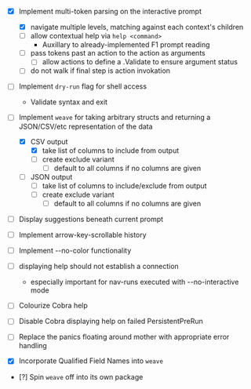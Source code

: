 - [x] Implement multi-token parsing on the interactive prompt
    - [x] navigate multiple levels, matching against each context's children
    - [ ] allow contextual help via `help <command>`
        - Auxillary to already-implemented F1 prompt reading
    - [ ] pass tokens past an action to the action as arguments
        - [ ] allow actions to define a .Validate to ensure argument status
    - [ ] do not walk  if final step is action invokation

- [ ] Implement `dry-run` flag for shell access
    - Validate syntax and exit

- [ ] Implement `weave` for taking arbitrary structs and returning a JSON/CSV/etc representation of the data
    - [x] CSV output
        - [x] take list of columns to include from output
        - [ ] create exclude variant
            - [ ] default to all columns if no columns are given
    - [ ] JSON output
        - [ ] take list of columns to include/exclude from output
        - [ ] create exclude variant
            - [ ] default to all columns if no columns are given

- [ ] Display suggestions beneath current prompt

- [ ] Implement arrow-key-scrollable history

- [ ] Implement --no-color functionality

- [ ] displaying help should not establish a connection
    - especially important for nav-runs executed with --no-interactive mode 

- [ ] Colourize Cobra help

- [ ] Disable Cobra displaying help on failed PersistentPreRun

- [ ] Replace the panics floating around mother with appropriate error handling

- [x] Incorporate Qualified Field Names into `weave`

- [?] Spin `weave` off into its own package